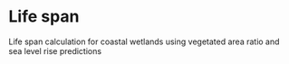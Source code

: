 # Life span
Life span calculation for coastal wetlands using vegetated area ratio and sea level rise predictions
